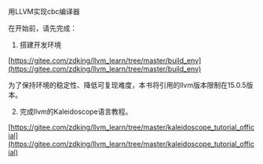 
用LLVM实现cbc编译器

在开始前，请先完成：

1. 搭建开发环境

[https://gitee.com/zdking/llvm_learn/tree/master/build_env](https://gitee.com/zdking/llvm_learn/tree/master/build_env)

为了保持环境的稳定性、降低可复现难度，本书将引用的llvm版本限制在15.0.5版本。  

2. 完成llvm的Kaleidoscope语言教程。  

[https://gitee.com/zdking/llvm_learn/tree/master/kaleidoscope_tutorial_official](https://gitee.com/zdking/llvm_learn/tree/master/kaleidoscope_tutorial_official)
